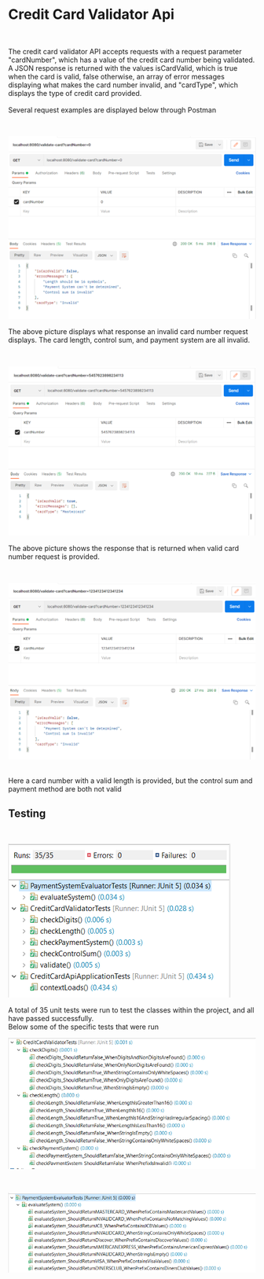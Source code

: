 # Credit Card Validator Api

<br>

The credit card validator API accepts requests with a request parameter "cardNumber", which has a value of the credit card number being validated. A JSON response is returned with the values isCardValid, which is true when the card is valid, false otherwise, an array of error messages displaying what makes the card number invalid, and "cardType", which displays the type of credit card provided.
<br><br>
Several request examples are displayed below through Postman

<br>

![](images/invalid-credit-card-request.png)
<br>

The above picture displays what response an invalid card number request displays. The card length, control sum, and payment system are all invalid.

<br>

![](images/valid-credit-card-request.png)
<br>

The above picture shows the response that is returned when valid card number request is provided.

<br>

![](images/invalid-credit-card-request-correct-length.png)

<br>
Here a card number with a valid length is provided, but the control sum and payment method are both not valid

## Testing

<br>

![](images/unit-tests.png)
<br>

A total of 35 unit tests were run to test the classes within the project, and all have passed successfully.
<br>
Below some of the specific tests that were run

![](images/validator-tests.png)

<br>

![](images/payment-system-tests.png)
